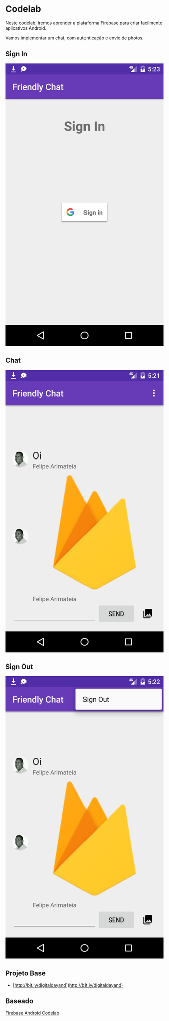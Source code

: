# Codelab

Neste codelab, iremos aprender a plataforma Firebase para criar facilmente aplicativos Android.

Vamos implementar um chat, com autenticação e envio de photos.

## Sign In

![](login.png)


## Chat

![](chat.png)


## Sign Out

![](sign_out.png)


## Projeto Base

* [http://bit.ly/digitaldayand](http://bit.ly/digitaldayand)

## Baseado

[Firebase Android Codelab](https://codelabs.developers.google.com/codelabs/firebase-android/#0)
